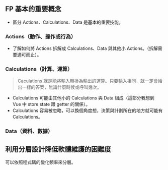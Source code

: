 ## FP 基本的重要概念

- 區分 Actions、Calculations、Data 是基本的重要技能。

### Actions（動作、操作或行為）

- 了解如何將 Actions 拆解成 Calculations、Data 與其他小 Actions。（拆解需要適可而止）。

### Calculations（計算、運算）

> Caculations 就是能將輸入轉換為輸出的運算。只要輸入相同，就一定會給出一樣的答案，無論什麼時候或呼叫幾次。

- Calculations 可能由其他小的 Calculations 與 Data 組成（這部分我想到 Vue 中 store state 跟 getter 的關係）。
- Calculations 容易被忽略，可以換個角度想，決策與計劃所在的地方就可能有 Calculations。

### Data（資料、數據）

## 利用分層設計降低軟體維護的困難度

可以依照程式碼的變化頻率來分層。
